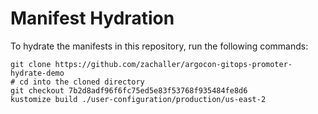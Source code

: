 # Manifest Hydration

To hydrate the manifests in this repository, run the following commands:

```shell
git clone https://github.com/zachaller/argocon-gitops-promoter-hydrate-demo
# cd into the cloned directory
git checkout 7b2d8adf96f6fc75ed5e83f53768f935484fe8d6
kustomize build ./user-configuration/production/us-east-2
```
